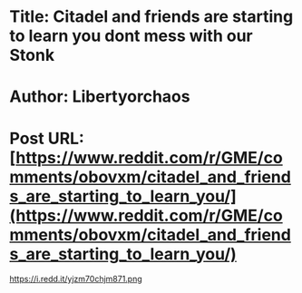 # Title: Citadel and friends are starting to learn you dont mess with our Stonk
# Author: Libertyorchaos
# Post URL: [https://www.reddit.com/r/GME/comments/obovxm/citadel_and_friends_are_starting_to_learn_you/](https://www.reddit.com/r/GME/comments/obovxm/citadel_and_friends_are_starting_to_learn_you/)


https://i.redd.it/yjzm70chjm871.png